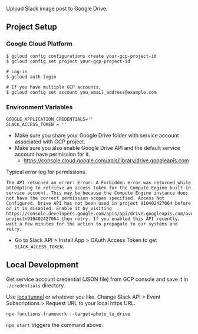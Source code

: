 Upload Slack image post to Google Drive.

## Project Setup

### Google Cloud Platform

```
$ gcloud config configurations create your-gcp-project-id
$ gcloud config set project your-gcp-project-id

# Log-in
$ gcloud auth login

# If you have multiple GCP accounts,
$ gcloud config set account you_email_address@example.com
```


### Environment Variables

```
GOOGLE_APPLICATION_CREDENTIALS=''
SLACK_ACCESS_TOKEN = ''
```

- Make sure you share your Google Drive folder with service account associated with GCP project.
- Make sure you also enable Google Drive API and the default service account have permission for it.
  - https://console.cloud.google.com/apis/library/drive.googleapis.com

Typical error log for permissions.

```
The API returned an error: Error: A Forbidden error was returned while attempting to retrieve an access token for the Compute Engine built-in service account. This may be because the Compute Engine instance does not have the correct permission scopes specified. Access Not Configured. Drive API has not been used in project 910402427064 before or it is disabled. Enable it by visiting https://console.developers.google.com/apis/api/drive.googleapis.com/overview?project=910402427064 then retry. If you enabled this API recently, wait a few minutes for the action to propagate to our systems and retry.
```

- Go to Slack API > Install App > OAuth Access Token to get `SLACK_ACCESS_TOKEN`.


## Local Development

Get service account credential (JSON file) from GCP console and save it in `./credentials` directory.

Use [localtunnel](https://github.com/localtunnel/localtunnel) or whatever you like.
Change Slack API > Event Subscriptions > Request URL to your local https URL.

```
npx functions-framework --target=photo_to_drive
```

`npm start` triggers the command above.
